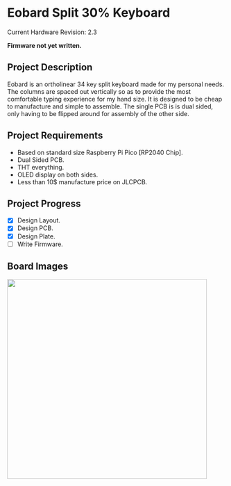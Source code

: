 # Eobard Split 30% Keyboard
Current Hardware Revision: 2.3

**Firmware not yet written.**

## Project Description
Eobard is an ortholinear 34 key split keyboard made for my personal needs. 
The columns are spaced out vertically so as to provide the most comfortable typing experience for my hand size. 
It is designed to be cheap to manufacture and simple to assemble. 
The single PCB is is dual sided, only having to be flipped around for assembly of the other side.

## Project Requirements
* Based on standard size Raspberry Pi Pico [RP2040 Chip].
* Dual Sided PCB.
* THT everything.
* OLED display on both sides.
* Less than 10$ manufacture price on JLCPCB.

## Project Progress
- [x] Design Layout. 
- [x] Design PCB.
- [x] Design Plate.
- [ ] Write Firmware.

## Board Images
<img src="https://imgur.com/azP9VoR.jpeg" width="460"/>
